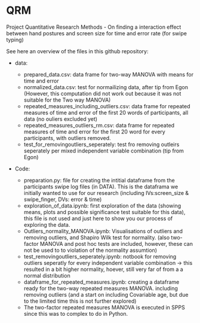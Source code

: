 # QRM
Project Quantitative Research Methods - On finding a interaction effect between hand postures and screen size for time and error rate (for swipe typing)

See here an overview of the files in this github repository:
- data:
    - prepared_data.csv: data frame for two-way MANOVA with means for time and error
    - normalized_data.csv: test for normailizing data, after tip from Egon (However, this computation did not work out because it was not suitable for the Two way MANOVA)
    - repeated_measures_including_outliers.csv: data frame for repeated measures of time and error of the first 20 words of participants, all data (no ouliers excluded yet)
    - repeated_measures_outliers_rm.csv: data frame for repeated measures of time and error for the first 20 word for every participants, with outliers removed.
    - test_for_removingoutliers_seperately: test fro removing outleirs seperately per mixed independent variable combination (tip from Egon)

- Code:
    - preparation.py: file for creating the intitial dataframe from the participants swipe log files (in DATA). This is the dataframa we initially wanted to use for our research (including  IVs:screen_size & swipe_finger, DVs: error & time)
    - exploration_of_data.ipynb: first exploration of the data (showing means, plots and possible significance test suitable for this data), this file is not used and just here to show you our process of exploring the data.
    - Outliers_normality_MANOVA.ipynb: Visualisations of outliers and removing outliers, and Shapiro Wilk test for normality. (also two-factor MANOVA and post hoc tests are included, however, these can not be used to to violation of the normality assumtion)
    - test_removingoutliers_seperately.ipynb: notbook for removing outliers seperatly for every independent variable combination -> this resulted in a bit higher normality, hoever, still very far of from a a normal distribution
    - dataframe_for_repeated_measures.ipynb: creating a dataframe ready for the two-way repeated measures MANOVA. including removing outliers (and a start on including Covariable age, but due to the limited time this is not further explored)
    - The two-factor repeated measures MANOVA is executed in SPPS since this was to complex to do in Python. 
      
